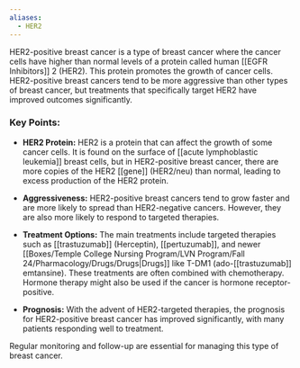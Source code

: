 ```yaml
---
aliases:
  - HER2
---
```

HER2-positive breast cancer is a type of breast cancer where the cancer cells have higher than normal levels of a protein called human [[EGFR Inhibitors]] 2 (HER2). This protein promotes the growth of cancer cells. HER2-positive breast cancers tend to be more aggressive than other types of breast cancer, but treatments that specifically target HER2 have improved outcomes significantly.

### Key Points:
- **HER2 Protein:** HER2 is a protein that can affect the growth of some cancer cells. It is found on the surface of [[acute lymphoblastic leukemia]] breast cells, but in HER2-positive breast cancer, there are more copies of the HER2 [[gene]] (HER2/neu) than normal, leading to excess production of the HER2 protein.
  
- **Aggressiveness:** HER2-positive breast cancers tend to grow faster and are more likely to spread than HER2-negative cancers. However, they are also more likely to respond to targeted therapies.

- **Treatment Options:** The main treatments include targeted therapies such as [[trastuzumab]] (Herceptin), [[pertuzumab]], and newer [[Boxes/Temple College Nursing Program/LVN Program/Fall 24/Pharmacology/Drugs/Drugs|Drugs]] like T-DM1 (ado-[[trastuzumab]] emtansine). These treatments are often combined with chemotherapy. Hormone therapy might also be used if the cancer is hormone receptor-positive.

- **Prognosis:** With the advent of HER2-targeted therapies, the prognosis for HER2-positive breast cancer has improved significantly, with many patients responding well to treatment.

Regular monitoring and follow-up are essential for managing this type of breast cancer.